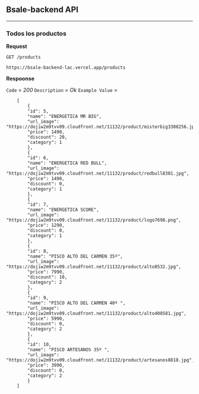 ## Bsale-backend API
- - - 

### Todos los productos

**Request**

`GET /products`

    https://bsale-backend-lac.vercel.app/products

**Respoonse**

`Code` = *200*
`Description` = *Ok*
`Example Value` =

        [
            {
            "id": 5,
            "name": "ENERGETICA MR BIG",
            "url_image": "https://dojiw2m9tvv09.cloudfront.net/11132/product/misterbig3308256.jpg",
            "price": 1490,
            "discount": 20,
            "category": 1
            },
            {
            "id": 6,
            "name": "ENERGETICA RED BULL",
            "url_image": "https://dojiw2m9tvv09.cloudfront.net/11132/product/redbull8381.jpg",
            "price": 1490,
            "discount": 0,
            "category": 1
            },
            {
            "id": 7,
            "name": "ENERGETICA SCORE",
            "url_image": "https://dojiw2m9tvv09.cloudfront.net/11132/product/logo7698.png",
            "price": 1290,
            "discount": 0,
            "category": 1
            },
            {
            "id": 8,
            "name": "PISCO ALTO DEL CARMEN 35º",
            "url_image": "https://dojiw2m9tvv09.cloudfront.net/11132/product/alto8532.jpg",
            "price": 7990,
            "discount": 10,
            "category": 2
            },
            {
            "id": 9,
            "name": "PISCO ALTO DEL CARMEN 40º ",
            "url_image": "https://dojiw2m9tvv09.cloudfront.net/11132/product/alto408581.jpg",
            "price": 5990,
            "discount": 0,
            "category": 2
            },
            {
            "id": 10,
            "name": "PISCO ARTESANOS 35º ",
            "url_image": "https://dojiw2m9tvv09.cloudfront.net/11132/product/artesanos8818.jpg",
            "price": 3990,
            "discount": 0,
            "category": 2
            }
        ]